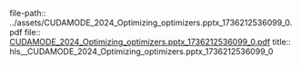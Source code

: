 file-path:: ../assets/CUDAMODE_2024_Optimizing_optimizers.pptx_1736212536099_0.pdf
file:: [CUDAMODE_2024_Optimizing_optimizers.pptx_1736212536099_0.pdf](../assets/CUDAMODE_2024_Optimizing_optimizers.pptx_1736212536099_0.pdf)
title:: hls__CUDAMODE_2024_Optimizing_optimizers.pptx_1736212536099_0

